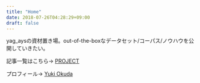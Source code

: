 ```yaml
---
title: "Home"
date: 2018-07-26T04:28:29+09:00
draft: false
---
```


yag_aysの資材置き場。out-of-the-boxなデータセット/コーパス/ノウハウを公開していきたい。

記事一覧はこちら→ [PROJECT](https://yag-ays.github.io/project/)

プロフィール→ [Yuki Okuda](https://yag.xyz/)
